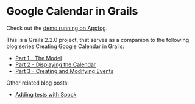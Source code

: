 Google Calendar in Grails
=============

Check out the [demo running on Appfog](http://google-calendar.aws.af.cm/).

This is a Grails 2.2.0 project, that serves as a companion to the following blog series Creating Google Calendar in Grails:

* [Part 1 - The Model](http://www.craigburke.com/blog/2012/02/09/creating-google-calendar-in-grails-part-1-the-model/)
* [Part 2 - Displaying the Calendar](http://www.craigburke.com/blog/2012/02/16/creating-google-calendar-in-grails-part-2-displaying-the-calendar/)
* [Part 3 - Creating and Modifying Events](http://www.craigburke.com/blog/2012/02/18/creating-google-calendar-in-grails-part-3-creating-and-modifying-events/)

Other related blog posts:

* [Adding tests with Spock](http://www.craigburke.com/blog/2012/08/07/google-calendar-in-grails-adding-tests-with-spock/)
